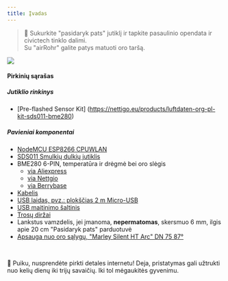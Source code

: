 ```yaml
---
title: Įvadas
---
```

> 🚧 Sukurkite "pasidaryk pats" jutiklį ir tapkite pasaulinio opendata ir civictech tinklo dalimi. <br> Su "airRohr" galite patys matuoti oro taršą.


<img src="...docsairrohrparticulate-matter-air-matter-air-quality-sensor-kit.jpeg" loading="lazy">

#### Pirkinių sąrašas
##### Jutiklio rinkinys
* [Pre-flashed Sensor Kit] (https://nettigo.eu/products/luftdaten-org-pl-kit-sds011-bme280)

##### Pavieniai komponentai
* [NodeMCU ESP8266 CPUWLAN](https://www.aliexpress.com/wholesale?groupsort=1&SortType=price_asc&SearchText=nodemcu+v3+esp8266+ch340)
* [SDS011 Smulkių dulkių jutiklis](http://www.aliexpress.com/wholesale?groupsort=1&SortType=price_asc&SearchText=sds011)
* BME280 6-PIN, temperatūra ir drėgmė bei oro slėgis
  - [via Aliexpress](https://www.aliexpress.com/wholesale?catId=0&initiative_id=SB_20200308040440&SearchText=bme280+-5V+%2B3.3V)
  - [via Nettgio](https://nettigo.eu/products/module-pressure-humidity-and-temperature-sensor-bosch-bme280)
  - [via Berrybase](https://www.berrybase.de/bauelemente/sensoren-module/feuchtigkeit/bme680-breakout-board-4in1-sensor-f-252-r-temperatur-luftfeuchtigkeit-luftdruck-und-luftg-252-t)
* [Kabelis](http://www.aliexpress.com/wholesale?groupsort=1&SortType=price_asc&SearchText=Dupont+cable+20cm+female-female)
* [USB laidas, pvz.: plokščias 2 m Micro-USB](https://www.aliexpress.com/wholesale?catId=0&initiative_id=SB_20200308040708&SearchText=micro+usb+flat+cable+2m)
* [USB maitinimo šaltinis](https://www.aliexpress.com/wholesale?catId=0&initiative_id=SB_20200308040834&SearchText=single+micro+usb+eu+power+supply)
* [Trosų diržai](https://www.aliexpress.com/wholesale?catId=0&initiative_id=SB_20200308040852&SearchText=cable+straps)
* Lankstus vamzdelis, jei įmanoma, **nepermatomas**, skersmuo 6 mm, ilgis apie 20 cm "Pasidaryk pats" parduotuvė
* [Apsauga nuo oro sąlygų, "Marley Silent HT Arc" DN 75 87°](https://www.bauhaus.info/rohrsysteme/marley-ht-bogen-/p/13625028)


<br>

🙌 Puiku, nusprendėte pirkti detales internetu!
Deja, pristatymas gali užtrukti nuo kelių dienų iki trijų savaičių.
Iki tol mėgaukitės gyvenimu️.
